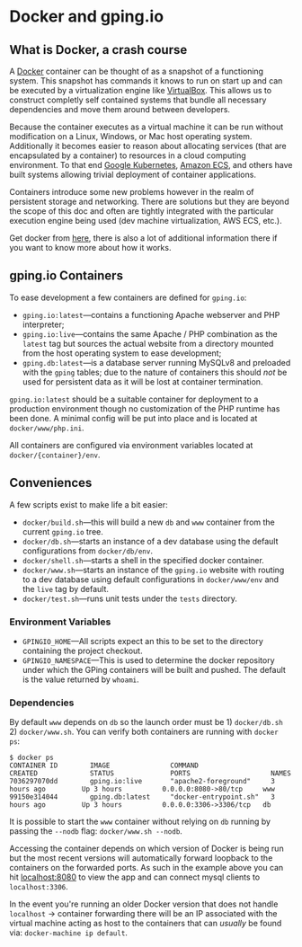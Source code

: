 # Docker and gping.io

## What is Docker, a crash course

A [Docker][docker] container can be thought of as a snapshot of a functioning
system. This snapshot has commands it knows to run on start up and can be
executed by a virtualization engine like [VirtualBox][vb].  This allows us to
construct completly self contained systems that bundle all necessary
dependencies and move them around between developers.

Because the container executes as a virtual machine it can be run without
modification on a Linux, Windows, or Mac host operating system. Additionally it
becomes easier to reason about allocating services (that are encapsulated by a
container) to resources in a cloud computing environment. To that end
[Google Kubernetes][k8s], [Amazon ECS][ecs], and others have built systems
allowing trivial deployment of container applications.

Containers introduce some new problems however in the realm of persistent
storage and networking. There are solutions but they are beyond the scope of
this doc and often are tightly integrated with the particular execution engine
being used (dev machine virtualization, AWS ECS, etc.).

Get docker from [here][get-docker], there is also a lot of additional
information there if you want to know more about how it works.

[docker]: https://www.docker.com/
[vb]: https://www.virtualbox.org/
[k8s]: http://kubernetes.io/
[ecs]: https://aws.amazon.com/ecs/
[get-docker]: https://www.docker.com/products/overview

<a name="containers"></a>
## gping.io Containers

To ease development a few containers are defined for `gping.io`:

- `gping.io:latest`&mdash;contains a functioning Apache webserver and PHP
   interpreter;
- `gping.io:live`&mdash;contains the same Apache / PHP combination as the
   `latest` tag but sources the actual website from a directory mounted from
   the host operating system to ease development;
- `gping.db:latest`&mdash;is a database server running MySQLv8 and preloaded
   with the `gping` tables; due to the nature of containers this should _not_
   be used for persistent data as it will be lost at container termination.

`gping.io:latest` should be a suitable container for deployment to a production
environment though no customization of the PHP runtime has been done. A minimal
config will be put into place and is located at `docker/www/php.ini`.

All containers are configured via environment variables located at
`docker/{container}/env`.

<a name="conveniences"></a>
## Conveniences

A few scripts exist to make life a bit easier:

- `docker/build.sh`&mdash;this will build a new `db` and `www` container from
   the current `gping.io` tree.
- `docker/db.sh`&mdash;starts an instance of a dev database using the default
   configurations from `docker/db/env`.
- `docker/shell.sh`&mdash;starts a shell in the specified docker container.
- `docker/www.sh`&mdash;starts an instance of the `gping.io` website with
   routing to a dev database using default configurations in `docker/www/env`
   and the `live` tag by default.
- `docker/test.sh`&mdash;runs unit tests under the `tests` directory.

### Environment Variables

* `GPINGIO_HOME`&mdash;All scripts expect an this to be set to the directory
  containing the project checkout.
* `GPINGIO_NAMESPACE`&mdash;This is used to determine the docker repository
  under which the GPing containers will be built and pushed. The default is
  the value returned by `whoami`.

### Dependencies

By default `www` depends on `db` so the launch order must be 1) `docker/db.sh`
2) `docker/www.sh`. You can verify both containers are running with `docker ps`:

```
$ docker ps
CONTAINER ID        IMAGE               COMMAND                  CREATED             STATUS              PORTS                    NAMES
7036297070dd        gping.io:live       "apache2-foreground"     3 hours ago         Up 3 hours          0.0.0.0:8080->80/tcp     www
99150e314044        gping.db:latest     "docker-entrypoint.sh"   3 hours ago         Up 3 hours          0.0.0.0:3306->3306/tcp   db
```

It is possible to start the `www` container without relying on `db` running
by passing the `--nodb` flag: `docker/www.sh --nodb`.

Accessing the container depends on which version of Docker is being run but the
most recent versions will automatically forward loopback to the containers on
the forwarded ports. As such in the example above you can hit
[localhost:8080][lh] to view the app and can connect mysql clients to
`localhost:3306`.

In the event you're running an older Docker version that does not handle
`localhost` &#8594; container forwarding there will be an IP associated with the
virtual machine acting as host to the containers that can _usually_ be found
via: `docker-machine ip default`.

[lh]: http://localhost:8080/
